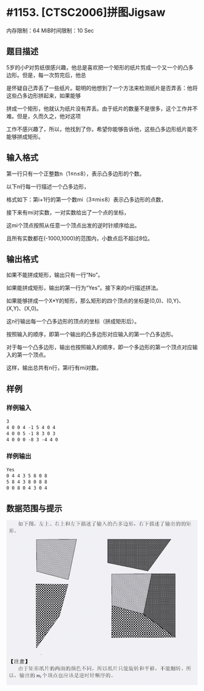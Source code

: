 # #1153. [CTSC2006]拼图Jigsaw

内存限制：64 MiB时间限制：10 Sec

## 题目描述

5岁的小P对剪纸很感兴趣，他总是喜欢把一个矩形的纸片剪成一个又一个的凸多边形。但是，每一次剪完后，他总

是怀疑自己弄丢了一些纸片。聪明的他想到了一个方法来检测纸片是否弄丢：他将这些凸多边形拼起来，如果能够

拼成一个矩形，他就认为纸片没有弄丢。由于纸片的数量不是很多，这个工作并不难。但是，久而久之，他对这项

工作不感兴趣了，所以，他找到了你，希望你能够告诉他，这些凸多边形纸片能不能够拼成矩形。

## 输入格式

第一行只有一个正整数n（1&le;n&le;8），表示凸多边形的个数。

以下n行每一行描述一个凸多边形，

格式如下：第i+1行的第一个数mi（3&le;mi&le;8）表示凸多边形的点数，

接下来有mi对实数，一对实数给出了一个点的坐标，

这mi个顶点按照从任意一个顶点出发的逆时针顺序给出。

且所有实数都在(-1000,1000)的范围内，小数点后不超过8位。

## 输出格式

如果不能拼成矩形，输出只有一行&ldquo;No&rdquo;。

如果能拼成矩形，输出的第一行为&ldquo;Yes&rdquo;。接下来的n行描述拼法。

如果能够拼成一个X*Y的矩形，那么矩形的四个顶点的坐标是(0,0)、(0,Y)、(X,Y)、(X,0)。

这n行输出每一个凸多边形的顶点的坐标（拼成矩形后）。

按照输入的顺序，即第一个输出的凸多边形对应输入的第一个凸多边形。

对于每一个凸多边形，输出也按照输入的顺序，即一个多边形的第一个顶点对应输入的第一个顶点。

这样，输出总共有n行，第i行有mi对数。

## 样例

### 样例输入

    
    3
    4 0 0 4 -1 5 4 0 4
    4 0 0 5 -1 8 3 0 3
    4 0 0 0 -8 3 -4 4 0
    

### 样例输出

    
    Yes
    0 4 4 3 5 8 0 8
    5 8 4 3 8 0 8 8
    0 0 8 0 4 3 0 4
    

## 数据范围与提示

![](images/1153.jpg) 
